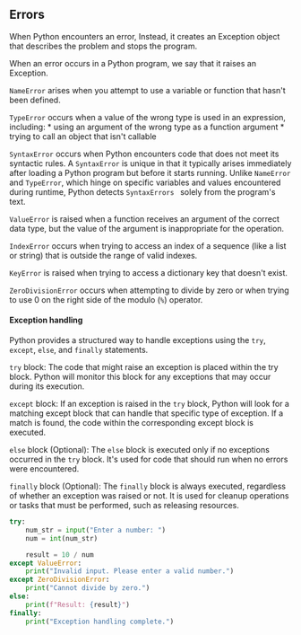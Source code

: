 ## Errors

When Python encounters an error, Instead, it creates an Exception object that describes 
the problem and stops the program.

When an error occurs in a Python program, we say that it raises an Exception.

`NameError` arises when you attempt to use a variable or function that hasn't been defined.

`TypeError` occurs when a value of the wrong type is used in an expression, including:
    * using an argument of the wrong type as a function argument
    * trying to call an object that isn't callable

`SyntaxError` occurs when Python encounters code that does not meet its syntactic rules.
A `SyntaxError` is unique in that it typically arises immediately after loading a Python 
program but before it starts running. Unlike `NameError` and `TypeError`, which hinge on 
specific variables and values encountered during runtime, Python detects `SyntaxErrors `
solely from the program's text.

`ValueError` is raised when a function receives an argument of the correct data type, but 
the value of the argument is inappropriate for the operation.

`IndexError` occurs when trying to access an index of a sequence (like a list or string) 
that is outside the range of valid indexes.

`KeyError` is raised when trying to access a dictionary key that doesn't exist.

`ZeroDivisionError` occurs when attempting to divide by zero or when trying to use 0 on the right side of the modulo (`%`) operator.

#### Exception handling

Python provides a structured way to handle exceptions using the `try`, `except`, `else`, and `finally` statements.

`try` block: The code that might raise an exception is placed within the try block. Python 
will monitor this block for any exceptions that may occur during its execution.

`except` block: If an exception is raised in the `try` block, Python will look for a matching except block that can handle that specific type of exception. If a match is found, the code within the corresponding except block is executed.

`else` block (Optional): The `else` block is executed only if no exceptions occurred in the `try` block. It's used for code that should run when no errors were encountered.

`finally` block (Optional): The `finally` block is always executed, regardless of whether an exception was raised or not. It is used for cleanup operations or tasks that must be 
performed, such as releasing resources.

```python
try:
    num_str = input("Enter a number: ")
    num = int(num_str)

    result = 10 / num
except ValueError:
    print("Invalid input. Please enter a valid number.")
except ZeroDivisionError:
    print("Cannot divide by zero.")
else:
    print(f"Result: {result}")
finally:
    print("Exception handling complete.")
```
